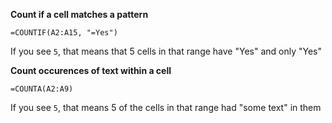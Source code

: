 **Count if a cell matches a pattern**

`=COUNTIF(A2:A15, "=Yes")`

If you see `5`, that means that 5 cells in that range have "Yes" and only "Yes"

**Count occurences of text within a cell**

`=COUNTA(A2:A9)`

If you see `5`, that means 5 of the cells in that range had "some text" in them
